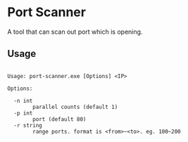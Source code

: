 # Port Scanner
A tool that can scan out port  which is opening.

## Usage
```

Usage: port-scanner.exe [Options] <IP>

Options:

  -n int
        parallel counts (default 1)
  -p int
        port (default 80)
  -r string
        range ports. format is <from>~<to>. eg. 100~200

```